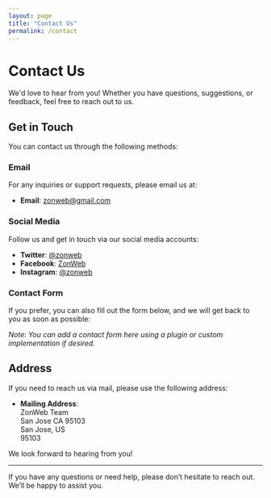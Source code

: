 ```yaml
---
layout: page
title: "Contact Us"
permalink: /contact
---
```


# Contact Us

We'd love to hear from you! Whether you have questions, suggestions, or feedback, feel free to reach out to us.

## Get in Touch

You can contact us through the following methods:

### Email
For any inquiries or support requests, please email us at:

- **Email**: [zonweb@gmail.com](mailto:zonweb@gmail.com)

### Social Media
Follow us and get in touch via our social media accounts:

- **Twitter**: [@zonweb](https://twitter.com/zonweb)
- **Facebook**: [ZonWeb](https://facebook.com/zonweb)
- **Instagram**: [@zonweb](https://instagram.com/zonweb)

### Contact Form
If you prefer, you can also fill out the form below, and we will get back to you as soon as possible:

*Note: You can add a contact form here using a plugin or custom implementation if desired.*

## Address
If you need to reach us via mail, please use the following address:

- **Mailing Address**:  
  ZonWeb Team  
  San Jose CA 95103  
  San Jose, US  
  95103

We look forward to hearing from you!

---
If you have any questions or need help, please don’t hesitate to reach out. We’ll be happy to assist you.
